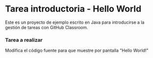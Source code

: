 # Tarea introductoria - Hello World
Este es un proyecto de ejemplo escrito en Java para introducirse a la gestión de tareas con GitHub Classroom.

### Tarea a realizar
Modifica el código fuente para que muestre por pantalla "Hello World!"


